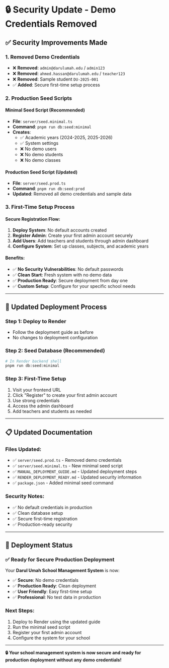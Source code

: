 # 🔒 Security Update - Demo Credentials Removed

## ✅ **Security Improvements Made**

### **1. Removed Demo Credentials**
- ❌ **Removed**: `admin@darulumah.edu` / `admin123`
- ❌ **Removed**: `ahmed.hassan@darulumah.edu` / `teacher123`
- ❌ **Removed**: Sample student `DU-2025-001`
- ✅ **Added**: Secure first-time setup process

### **2. Production Seed Scripts**

#### **Minimal Seed Script** (Recommended)
- **File**: `server/seed.minimal.ts`
- **Command**: `pnpm run db:seed:minimal`
- **Creates**:
  - ✅ Academic years (2024-2025, 2025-2026)
  - ✅ System settings
  - ❌ No demo users
  - ❌ No demo students
  - ❌ No demo classes

#### **Production Seed Script** (Updated)
- **File**: `server/seed.prod.ts`
- **Command**: `pnpm run db:seed:prod`
- **Updated**: Removed all demo credentials and sample data

### **3. First-Time Setup Process**

#### **Secure Registration Flow**:
1. **Deploy System**: No default accounts created
2. **Register Admin**: Create your first admin account securely
3. **Add Users**: Add teachers and students through admin dashboard
4. **Configure System**: Set up classes, subjects, and academic years

#### **Benefits**:
- ✅ **No Security Vulnerabilities**: No default passwords
- ✅ **Clean Start**: Fresh system with no demo data
- ✅ **Production Ready**: Secure deployment from day one
- ✅ **Custom Setup**: Configure for your specific school needs

---

## 🚀 **Updated Deployment Process**

### **Step 1: Deploy to Render**
- Follow the deployment guide as before
- No changes to deployment configuration

### **Step 2: Seed Database (Recommended)**
```bash
# In Render backend shell
pnpm run db:seed:minimal
```

### **Step 3: First-Time Setup**
1. Visit your frontend URL
2. Click "Register" to create your first admin account
3. Use strong credentials
4. Access the admin dashboard
5. Add teachers and students as needed

---

## 📋 **Updated Documentation**

### **Files Updated**:
- ✅ `server/seed.prod.ts` - Removed demo credentials
- ✅ `server/seed.minimal.ts` - New minimal seed script
- ✅ `MANUAL_DEPLOYMENT_GUIDE.md` - Updated deployment steps
- ✅ `RENDER_DEPLOYMENT_READY.md` - Updated security information
- ✅ `package.json` - Added minimal seed command

### **Security Notes**:
- ✅ No default credentials in production
- ✅ Clean database setup
- ✅ Secure first-time registration
- ✅ Production-ready security

---

## 🎯 **Deployment Status**

### **✅ Ready for Secure Production Deployment**

Your **Darul Umah School Management System** is now:
- ✅ **Secure**: No demo credentials
- ✅ **Production Ready**: Clean deployment
- ✅ **User Friendly**: Easy first-time setup
- ✅ **Professional**: No test data in production

### **Next Steps**:
1. Deploy to Render using the updated guide
2. Run the minimal seed script
3. Register your first admin account
4. Configure the system for your school

---

**🔒 Your school management system is now secure and ready for production deployment without any demo credentials!**
